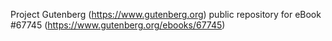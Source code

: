 Project Gutenberg (https://www.gutenberg.org) public repository for
eBook #67745 (https://www.gutenberg.org/ebooks/67745)
